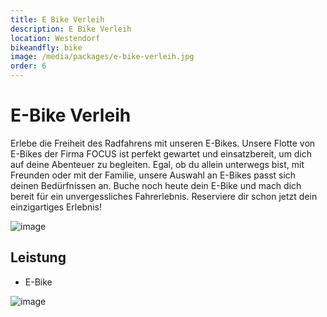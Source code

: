 ```yaml
---
title: E Bike Verleih
description: E Bike Verleih
location: Westendorf
bikeandfly: bike
image: /media/packages/e-bike-verleih.jpg
order: 6
---
```


# E-Bike Verleih

Erlebe die Freiheit des Radfahrens mit unseren E-Bikes. Unsere Flotte von E-Bikes der Firma FOCUS ist perfekt gewartet und einsatzbereit, um dich auf deine Abenteuer zu begleiten. Egal, ob du allein unterwegs bist, mit Freunden oder mit der Familie, unsere Auswahl an E-Bikes passt sich deinen Bedürfnissen an. Buche noch heute dein E-Bike und mach dich bereit für ein unvergessliches Fahrerlebnis.
Reserviere dir schon jetzt dein einzigartiges Erlebnis!

![image](https://github.com/naschidaniel/fly-tirol/assets/143787316/ae6c80a8-c628-4bc4-8382-fc8953e92494)


## Leistung

- E-Bike 

![image](https://github.com/naschidaniel/fly-tirol/assets/143787316/5ac98873-1dd7-4aab-ac19-b7522999d1ac)


<ContentImageGallery path="/media/packages/gallerie/"/>

